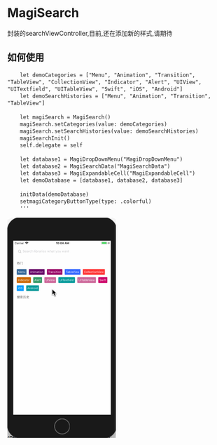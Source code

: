 # MagiSearch
封装的searchViewController,目前,还在添加新的样式,请期待

## 如何使用


        let demoCategories = ["Menu", "Animation", "Transition", "TableView", "CollectionView", "Indicator", "Alert", "UIView", "UITextfield", "UITableView", "Swift", "iOS", "Android"]
        let demoSearchHistories = ["Menu", "Animation", "Transition", "TableView"]
        
        let magiSearch = MagiSearch()
        magiSearch.setCategories(value: demoCategories)
        magiSearch.setSearchHistories(value: demoSearchHistories)
        magiSearchInit()
        self.delegate = self

        let database1 = MagiDropDownMenu("MagiDropDownMenu")
        let database2 = MagiSearchData("MagiSearchData")
        let database3 = MagiExpandableCell("MagiExpandableCell")
        let demoDatabase = [database1, database2, database3]
        
        initData(demoDatabase)
        setmagiCategoryButtonType(type: .colorful)
        '''
        
![这是列子](https://github.com/AnRanScheme/MagiSearch/raw/master/gif/Untitled.gif)
